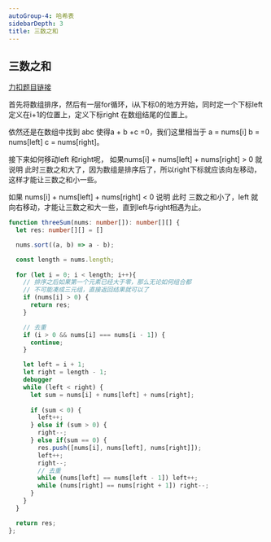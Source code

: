 ```yaml
---
autoGroup-4: 哈希表
sidebarDepth: 3
title: 三数之和
---
```


## 三数之和
[力扣题目链接](https://leetcode.cn/problems/3sum/)

首先将数组排序，然后有一层for循环，i从下标0的地方开始，同时定一个下标left 定义在i+1的位置上，定义下标right 在数组结尾的位置上。

依然还是在数组中找到 abc 使得a + b +c =0，我们这里相当于 a = nums[i] b = nums[left] c = nums[right]。

接下来如何移动left 和right呢， 如果nums[i] + nums[left] + nums[right] > 0 就说明 此时三数之和大了，因为数组是排序后了，所以right下标就应该向左移动，这样才能让三数之和小一些。

如果 nums[i] + nums[left] + nums[right] < 0 说明 此时 三数之和小了，left 就向右移动，才能让三数之和大一些，直到left与right相遇为止。

```ts
function threeSum(nums: number[]): number[][] {
  let res: number[][] = []

  nums.sort((a, b) => a - b);

  const length = nums.length;
  
  for (let i = 0; i < length; i++){
    // 排序之后如果第一个元素已经大于零，那么无论如何组合都
    // 不可能凑成三元组，直接返回结果就可以了
    if (nums[i] > 0) {
      return res;
    }

    // 去重
    if (i > 0 && nums[i] === nums[i - 1]) {
      continue;
    }

    let left = i + 1;
    let right = length - 1;
    debugger
    while (left < right) {
      let sum = nums[i] + nums[left] + nums[right]; 
      
      if (sum < 0) {
        left++;
      } else if (sum > 0) {
        right--;
      } else if(sum == 0) {
        res.push([nums[i], nums[left], nums[right]]);
        left++;
        right--;
        // 去重
        while (nums[left] == nums[left - 1]) left++;
        while (nums[right] == nums[right + 1]) right--;
      }
    }
  }

  return res;
};
```